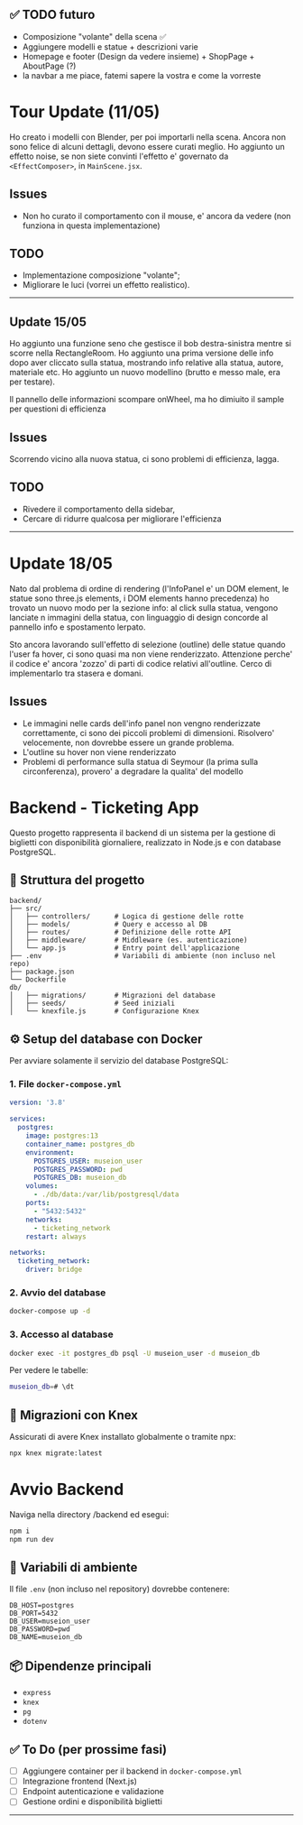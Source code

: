 ## ✅ TODO futuro
- Composizione "volante" della scena ✅
- Aggiungere modelli e statue + descrizioni varie
- Homepage e footer (Design da vedere insieme) + ShopPage + AboutPage (?)
- la navbar a me piace, fatemi sapere la vostra e come la vorreste

# Tour Update (11/05)

Ho creato i modelli con Blender, per poi importarli nella scena. 
Ancora non sono felice di alcuni dettagli, devono essere curati meglio.
Ho aggiunto un effetto noise, se non siete convinti l'effetto e' governato da `<EffectComposer>`, in `MainScene.jsx`.

## Issues
- Non ho curato il comportamento con il mouse, e' ancora da vedere (non funziona in questa implementazione)

## TODO
- Implementazione composizione "volante";
- Migliorare le luci (vorrei un effetto realistico).

***
## Update 15/05
Ho aggiunto una funzione seno che gestisce il bob destra-sinistra mentre si scorre
nella RectangleRoom. Ho aggiunto una prima versione delle info dopo aver cliccato sulla statua, mostrando info relative alla statua, autore, materiale etc.
Ho aggiunto un nuovo modellino (brutto e messo male, era per testare).

Il pannello delle informazioni scompare onWheel, ma ho dimiuito il sample per questioni di efficienza

## Issues
Scorrendo vicino alla nuova statua, ci sono problemi di efficienza, lagga.

## TODO
- Rivedere il comportamento della sidebar,
- Cercare di ridurre qualcosa per migliorare l'efficienza

***
# Update 18/05

Nato dal problema di ordine di rendering (l'InfoPanel e' un DOM element, le statue sono three.js elements, i DOM elements hanno precedenza)
ho trovato un nuovo modo per la sezione info: al click sulla statua, vengono lanciate n immagini della statua, con linguaggio di design concorde al pannello info
e spostamento lerpato.

Sto ancora lavorando sull'effetto di selezione (outline) delle statue quando l'user fa hover, ci sono quasi ma non viene renderizzato. Attenzione perche' il codice e' ancora 'zozzo' di parti di codice relativi all'outline.
Cerco di implementarlo tra stasera e domani.


## Issues
- Le immagini nelle cards dell'info panel non vengno renderizzate correttamente, ci sono dei piccoli problemi di dimensioni. Risolvero' velocemente, non dovrebbe essere un grande problema.
- L'outline su hover non viene renderizzato
- Problemi di performance sulla statua di Seymour (la prima sulla circonferenza), provero' a degradare la qualita' del modello


# Backend - Ticketing App

Questo progetto rappresenta il backend di un sistema per la gestione di biglietti con disponibilità giornaliere, realizzato in Node.js e con database PostgreSQL.

## 📁 Struttura del progetto

```
backend/
├── src/
│   ├── controllers/      # Logica di gestione delle rotte
│   ├── models/           # Query e accesso al DB
│   ├── routes/           # Definizione delle rotte API
│   ├── middleware/       # Middleware (es. autenticazione)
│   └── app.js            # Entry point dell'applicazione
├── .env                  # Variabili di ambiente (non incluso nel repo)
├── package.json
└── Dockerfile
db/
│   ├── migrations/       # Migrazioni del database
│   ├── seeds/            # Seed iniziali
│   └── knexfile.js       # Configurazione Knex
```

## ⚙️ Setup del database con Docker

Per avviare solamente il servizio del database PostgreSQL:

### 1. File `docker-compose.yml`

```yaml
version: '3.8'

services:
  postgres:
    image: postgres:13
    container_name: postgres_db
    environment:
      POSTGRES_USER: museion_user
      POSTGRES_PASSWORD: pwd
      POSTGRES_DB: museion_db
    volumes:
      - ./db/data:/var/lib/postgresql/data
    ports:
      - "5432:5432"
    networks:
      - ticketing_network
    restart: always

networks:
  ticketing_network:
    driver: bridge
```

### 2. Avvio del database

```bash
docker-compose up -d
```

### 3. Accesso al database

```bash
docker exec -it postgres_db psql -U museion_user -d museion_db
```
Per vedere le tabelle:
```bash
museion_db=# \dt
```


## 🌱 Migrazioni con Knex

Assicurati di avere Knex installato globalmente o tramite npx:

```bash
npx knex migrate:latest
```

# Avvio Backend

Naviga nella directory /backend ed esegui:
```bash
npm i
npm run dev
```

## 🔐 Variabili di ambiente

Il file `.env` (non incluso nel repository) dovrebbe contenere:

```
DB_HOST=postgres
DB_PORT=5432
DB_USER=museion_user
DB_PASSWORD=pwd
DB_NAME=museion_db
```

## 📦 Dipendenze principali

* `express`
* `knex`
* `pg`
* `dotenv`

## ✅ To Do (per prossime fasi)

* [ ] Aggiungere container per il backend in `docker-compose.yml`
* [ ] Integrazione frontend (Next.js)
* [ ] Endpoint autenticazione e validazione
* [ ] Gestione ordini e disponibilità biglietti

---
